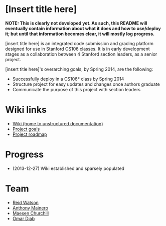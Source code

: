 #  [Insert title here]

**NOTE: This is clearly not developed yet. As such, this README will eventually
contain information about what it does and how to use/deploy it; but until that
information becomes clear, it will mostly log progress.**

[insert title here] is an integrated code submission and grading platform
designed for use in Stanford CS106 classes.  It is in early development stages
as a collaboration between 4 Stanford section leaders, as a senior project.

[insert title here]'s overarching goals, by Spring 2014, are the following:

* Successfully deploy in a CS106\* class by Spring 2014
* Structure project for easy updates and changes once authors graduate
* Communicate the purpose of this project with section leaders

# Wiki links

* [Wiki (home to unstructured documentation)](https://github.com/rawatson/namepending/wiki)
* [Project goals](https://github.com/rawatson/namepending/wiki/Project-goals)
* [Project roadmap](https://github.com/rawatson/namepending/wiki/Project-roadmap)

# Progress

* (2013-12-27) Wiki established and sparsely populated

# Team

* [Reid Watson](https://github.com/rawatson)
* [Anthony Mainero](https://github.com/anthonymainero)
* [Maesen Churchill](https://github.com/maesenc)
* [Omar Diab](https://github.com/osdiab)
